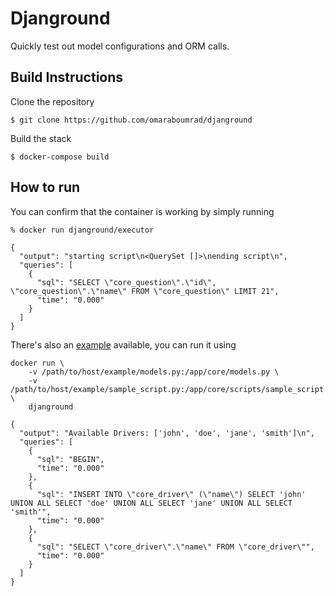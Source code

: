 # Djanground

Quickly test out model configurations and ORM calls.

## Build Instructions

Clone the repository

```shell
$ git clone https://github.com/omaraboumrad/djanground
```

Build the stack

```shell
$ docker-compose build
```

## How to run

You can confirm that the container is working by simply running

```shell
% docker run djanground/executor

{
  "output": "starting script\n<QuerySet []>\nending script\n",
  "queries": [
    {
      "sql": "SELECT \"core_question\".\"id\", \"core_question\".\"name\" FROM \"core_question\" LIMIT 21",
      "time": "0.000"
    }
  ]
}
```

There's also an [example](./example) available, you can run it using

```shell
docker run \
    -v /path/to/host/example/models.py:/app/core/models.py \
    -v /path/to/host/example/sample_script.py:/app/core/scripts/sample_script.py \
    djanground

{
  "output": "Available Drivers: ['john', 'doe', 'jane', 'smith']\n",
  "queries": [
    {
      "sql": "BEGIN",
      "time": "0.000"
    },
    {
      "sql": "INSERT INTO \"core_driver\" (\"name\") SELECT 'john' UNION ALL SELECT 'doe' UNION ALL SELECT 'jane' UNION ALL SELECT 'smith'",
      "time": "0.000"
    },
    {
      "sql": "SELECT \"core_driver\".\"name\" FROM \"core_driver\"",
      "time": "0.000"
    }
  ]
}

```
